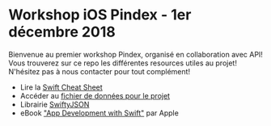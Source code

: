 # Workshop iOS Pindex - 1er décembre 2018

Bienvenue au premier workshop Pindex, organisé en collaboration avec API! Vous trouverez sur ce repo les différentes resources utiles au projet! N'hésitez pas à nous contacter pour tout complément!

- Lire la [Swift Cheat Sheet](https://github.com/pindex/workshop-iOS/blob/master/SwiftCheatSheet.md)
- Accéder au [fichier de données pour le projet](https://github.com/pindex/workshop-iOS/blob/master/resources/Activities.json)
- Librairie [SwiftyJSON](https://github.com/SwiftyJSON/SwiftyJSON)
- eBook ["App Development with Swift"](https://xp.apple.com/report/2/its_mail_sf?responseType=redirect&emailType=share_ibook&lang=en_us&eventType=linkClick&redirectUrl=https%3A%2F%2Fitunes.apple.com%2Fch%2Fbook%2Fapp-development-with-swift%2Fid1219117996%3Fl%3Den%26mt%3D11) par Apple